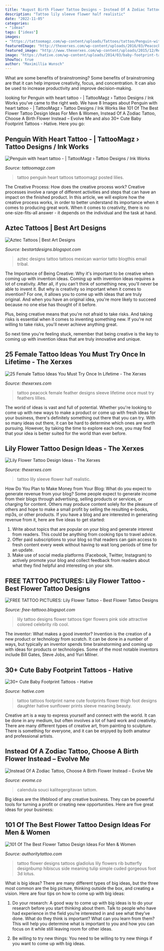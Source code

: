 ```yaml
---
title: "August Birth Flower Tattoo Designs ~ Instead Of A Zodiac Tattoo, Choose A Birth Flower Instead – Evolve Me"
description: "Tattoo lily sleeve flower half realistic"
date: "2022-11-05"
categories:
- "ideas"
tags: ["ideas"]
images:
- "https://tattoomagz.com/wp-content/uploads/Tattoos/tattoo/Penguin-with-heart-tattoo.jpg"
featuredImage: "http://thexerxes.com/wp-content/uploads/2016/03/Peacock-Feather-Sleeve-Tattoo-Designs.jpg"
featured_image: "http://www.thexerxes.com/wp-content/uploads/2015/12/Realistic-black-and-white-lily-tattoo-on-half-sleeve.jpg"
image: "https://hative.com/wp-content/uploads/2014/03/baby-footprint-tattoos/14-flower-baby-footprints-thigh.jpg"
ShowToc: true
author: "Maximillia Wunsch"
---
```



What are some benefits of brainstroming?
Some benefits of brainstroming are that it can help improve creativity, focus, and concentration. It can also be used to increase productivity and improve decision-making.

	

		
looking for Penguin with heart tattoo - | TattooMagz › Tattoo Designs / Ink Works you've came to the right web. We have 8 Images about Penguin with heart tattoo - | TattooMagz › Tattoo Designs / Ink Works like 101 Of The Best Flower Tattoo Design Ideas For Men &amp; Women, Instead Of A Zodiac Tattoo, Choose A Birth Flower Instead – Evolve Me and also 30+ Cute Baby Footprint Tattoos - Hative. Here you go:
		
    
## Penguin With Heart Tattoo - | TattooMagz › Tattoo Designs / Ink Works

<img loading=lazy src="https://tattoomagz.com/wp-content/uploads/Tattoos/tattoo/Penguin-with-heart-tattoo.jpg" onerror="this.onerror=null;this.src='https://tse3.mm.bing.net/th?id=OIP.n3U_58wa3ZcNvWeSqsyX7AHaJ3&amp;pid=15.1';" alt="Penguin with heart tattoo - | TattooMagz › Tattoo Designs / Ink Works">

_Source: tattoomagz.com_

>tattoo penguin heart tattoos tattoomagz posted lilies. 

	

The Creative Process: How does the creative process work?
Creative processes involve a range of different activities and steps that can have an impact on the finished product. In this article, we will explore how the creative process works, in order to better understand its importance when it comes to producing great work.
When it comes to creativity, there is no one-size-fits-all answer - it depends on the individual and the task at hand.

    
## Aztec Tattoos | Best Art Designs

<img loading=lazy src="http://2.bp.blogspot.com/-Nes7ygfdk-E/UQaPk8jzzgI/AAAAAAAAUGo/lpHnWryMAiE/s1600/different-aztec-tattoo-design.JPG" onerror="this.onerror=null;this.src='https://tse1.mm.bing.net/th?id=OIP.JTNvgvoIV_RU7qOg1YCg5QHaOc&amp;pid=15.1';" alt="Aztec Tattoos | Best Art Designs">

_Source: bestartdesigns.blogspot.com_

>aztec designs tattoo tattoos mexican warrior tatto blogthis email tribal. 

	

The Importance of Being Creative: Why it's important to be creative when coming up with invention ideas.
Coming up with invention ideas requires a lot of creativity. After all, if you can't think of something new, you'll never be able to invent it.
But why is creativity so important when it comes to invention? For one, it allows you to come up with ideas that are truly original. And when you have an original idea, you're more likely to succeed because no one else has thought of it before.

Plus, being creative means that you're not afraid to take risks. And taking risks is essential when it comes to inventing something new. If you're not willing to take risks, you'll never achieve anything great.

So next time you're feeling stuck, remember that being creative is the key to coming up with invention ideas that are truly innovative and unique.

    
## 25 Female Tattoo Ideas You Must Try Once In Lifetime - The Xerxes

<img loading=lazy src="http://thexerxes.com/wp-content/uploads/2016/03/Peacock-Feather-Sleeve-Tattoo-Designs.jpg" onerror="this.onerror=null;this.src='https://tse3.mm.bing.net/th?id=OIP.r578mvS4rZqwPLuUjgoi1gHaJ4&amp;pid=15.1';" alt="25 Female Tattoo Ideas You Must Try Once In Lifetime - The Xerxes">

_Source: thexerxes.com_

>tattoo peacock female feather designs sleeve lifetime once must try feathers lillies. 

	

The world of ideas is vast and full of potential. Whether you're looking to come up with new ways to make a product or come up with fresh ideas for your business, there's definitely something out there that you can try. With so many ideas out there, it can be hard to determine which ones are worth pursuing. However, by taking the time to explore each one, you may find that your idea is better suited for the world than ever before.

    
## Lily Flower Tattoo Design Ideas - The Xerxes

<img loading=lazy src="http://www.thexerxes.com/wp-content/uploads/2015/12/Realistic-black-and-white-lily-tattoo-on-half-sleeve.jpg" onerror="this.onerror=null;this.src='https://tse3.mm.bing.net/th?id=OIP.cKqXrubbHikl5RDfgj9mjQHaL5&amp;pid=15.1';" alt="Lily Flower Tattoo Design Ideas - The Xerxes">

_Source: thexerxes.com_

>tattoo lily sleeve flower half realistic. 

	

How Do You Plan to Make Money from Your Blog: What do you expect to generate revenue from your blog?
Some people expect to generate income from their blogs through advertising, selling products or services, or charging for content. Others may produce content solely for the pleasure of others and hope to make a small profit by selling the resulting e-books, mp3s, or other products. If you have a blog and are interested in generating revenue from it, here are five ideas to get started: 
1. Write about topics that are popular on your blog and generate interest from readers. This could be anything from cooking tips to travel advice.
2. Offer paid subscriptions to your blog so that readers can gain access to fresh content every week without having to wait long periods of time for an update.
3. Make use of social media platforms (Facebook, Twitter, Instagram) to actively promote your blog and collect feedback from readers about what they find helpful and interesting on your site.

    
## FREE TATTOO PICTURES: Lily Flower Tattoo - Best Flower Tattoo Designs

<img loading=lazy src="http://4.bp.blogspot.com/-XSkbHBSSVYs/Tk47JtcyNOI/AAAAAAAAAIg/u2AEl36toPI/s1600/Lily+Flower+Tattoo-pink-lily-tattoo-25892.jpeg" onerror="this.onerror=null;this.src='https://tse3.mm.bing.net/th?id=OIP.0ZQMqjnpdziw9lUAdHh0SAHaJ4&amp;pid=15.1';" alt="FREE TATTOO PICTURES: Lily Flower Tattoo - Best Flower Tattoo Designs">

_Source: free-tattooo.blogspot.com_

>lily tattoo designs flower tattoos tiger flowers pink side attractive colored celebrity rib cool. 

	

The inventor: What makes a good inventor?
Invention is the creation of a new product or technology from scratch. It can be done in a number of ways, but typically an inventor spends time brainstorming and coming up with ideas for products or technologies. Some of the most notable inventors include Bill Gates, Steve Jobs, and Yuri Milner.

    
## 30+ Cute Baby Footprint Tattoos - Hative

<img loading=lazy src="https://hative.com/wp-content/uploads/2014/03/baby-footprint-tattoos/14-flower-baby-footprints-thigh.jpg" onerror="this.onerror=null;this.src='https://tse4.mm.bing.net/th?id=OIP.n6UjaMPu0bOxiCt1oip_SAHaJ4&amp;pid=15.1';" alt="30+ Cute Baby Footprint Tattoos - Hative">

_Source: hative.com_

>tattoo tattoos footprint name cute footprints flower thigh foot designs daughter hative sunflower prints sleeve meaning beauty. 

	

Creative art is a way to express yourself and connect with the world. It can be done in any medium, but often involves a lot of hard work and creativity. There are many different types of creative art, from painting to sculpture. There is something for everyone, and it can be enjoyed by both amateur and professional artists.

    
## Instead Of A Zodiac Tattoo, Choose A Birth Flower Instead – Evolve Me

<img loading=lazy src="http://evome.co/wp-content/uploads/2017/03/515f6ce3d55678dd092484618f7c54fd.jpg" onerror="this.onerror=null;this.src='https://tse2.mm.bing.net/th?id=OIP.mnrit-gOrS6wfb-yJLhExQHaKe&amp;pid=15.1';" alt="Instead Of A Zodiac Tattoo, Choose A Birth Flower Instead – Evolve Me">

_Source: evome.co_

>calendula souci kalitegergitavan tattom. 

	

Big ideas are the lifeblood of any creative business. They can be powerful tools for turning a profit or creating new opportunities. Here are five great ideas for your business:

    
## 101 Of The Best Flower Tattoo Design Ideas For Men &amp; Women

<img loading=lazy src="https://authoritytattoo.com/wp-content/uploads/2016/12/FlowerTattoos80.jpg" onerror="this.onerror=null;this.src='https://tse1.mm.bing.net/th?id=OIP.Pd9kVccTpGG94ywYVYPYfgHaLE&amp;pid=15.1';" alt="101 Of The Best Flower Tattoo Design Ideas For Men &amp; Women">

_Source: authoritytattoo.com_

>tattoo flower designs tattoos gladiolus lily flowers rib butterfly designbump hibiscus side meaning tulip simple cuded gorgeous foot 3d lotus. 

	

What is big ideas?
There are many different types of big ideas, but the three most common are the big picture, thinking outside the box, and creating a vision. Here are four tips on how to come up with big ideas:
1. Do your research: A good way to come up with big ideas is to do your research before you start thinking about them. Talk to people who have had experience in the field you’re interested in and see what they’ve done. What do they think is important? What can you learn from them? This will help you determine what is important to you and how you can focus on it while still leaving room for other ideas.

2. Be willing to try new things: You need to be willing to try new things if you want to come up with big ideas.

